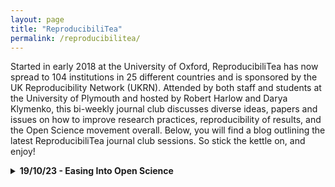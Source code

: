 ```yaml
---
layout: page
title: "ReproducibiliTea"
permalink: /reproducibilitea/
---
```


Started in early 2018 at the University of Oxford, ReproducibiliTea has now spread to 104 institutions in 25 different countries and is sponsored by the UK Reproducibility Network (UKRN). Attended by both staff and students at the University of Plymouth and hosted by Robert Harlow and Darya Klymenko, this bi-weekly journal club discusses diverse ideas, papers and issues on how to improve research practices, reproducibility of results, and the Open Science movement overall.
Below, you will find a blog outlining the latest ReproducibiliTea journal club sessions. So stick the kettle on, and enjoy!

<details>
  <summary><strong>19/10/23 - Easing Into Open Science</strong></summary>

  <br/>

  ### Topic A – *‘Easing into open science: A guide for graduate students and their advisors’*  
  **PDF:** [Here](https://online.ucpress.edu/collabra/article/7/1/18684/115927/Easing-Into-Open-Science-A-Guide-for-Graduate)

  This paper offers valuable guidance to graduate students seeking to embrace open science practices. It underscores the advantages of open science, such as enhanced transparency and collaboration in research. Importantly, the paper emphasizes that open science can be adopted gradually, providing practical steps for students to incorporate these principles into their work, including pre-registration and data sharing. Ethical considerations, such as consent and privacy, are also addressed. The paper encourages students to seek support and resources from mentors and institutions to facilitate this transition and stresses the importance of openly sharing research outputs to increase the visibility and impact of their work. In essence, it serves as a valuable roadmap for graduate students looking to integrate open science into their research endeavors. Our session introduces these concepts, allowing ‘food for thought’ (with tea) on why these practices are so important.

  ### Topic B – *‘Some reasons to use R: A discussion on R for statistical analysis’*  
  **Website:** [Here](https://www.andywills.info/rminr/why-r-student.html)

  This website post by Andy Wills provides some useful reading on why using R is beneficial for research. While being free, reproducible, and with open access coding; the software provides a considerable amount of complimentary tools for the Open Science movement. However, recent discussions of student satisfaction here in Plymouth elucidate that the complexity of learning to code may act as a barrier to science for psychologists starting out, especially those who are not interested in progressing towards research based careers. Yet, the skills acquired from such are invaluable to an ever advancing society and help facilitate reproducible data. Our session explores this, while comparing other statistical analysis tools.

</details>
